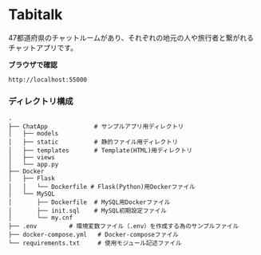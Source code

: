 # Tabitalk
47都道府県のチャットルームがあり、それぞれの地元の人や旅行者と繋がれるチャットアプリです。

**ブラウザで確認**
```
http://localhost:55000
```


### ディレクトリ構成
```
.
├── ChatApp             # サンプルアプリ用ディレクトリ
│   ├── models
│   ├── static          # 静的ファイル用ディレクトリ
│   ├── templates       # Template(HTML)用ディレクトリ
│   ├── views
│   └── app.py
├── Docker
│   ├── Flask
│   │   └── Dockerfile # Flask(Python)用Dockerファイル
│   └── MySQL
│       ├── Dockerfile  # MySQL用Dockerファイル
│       ├── init.sql    # MySQL初期設定ファイル
│       └── my.cnf
├── .env         # 環境変数ファイル（.env）を作成する為のサンプルファイル
├── docker-compose.yml   # Docker-composeファイル
└── requirements.txt     # 使用モジュール記述ファイル
```
